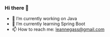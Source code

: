 ### Hi there 👋
- 🔭 I’m currently working on Java 
- 🌱 I’m currently learning Spring Boot
- 📫 How to reach me: leannegass@gmail.com
